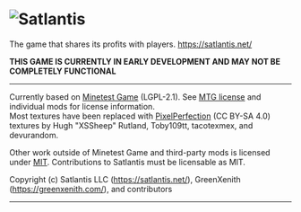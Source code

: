 # ![Satlantis](https://framerusercontent.com/images/m2O7ebDIaB99immMk2a5ptW7zPE.svg)

The game that shares its profits with players. https://satlantis.net/  

**THIS GAME IS CURRENTLY IN EARLY DEVELOPMENT AND MAY NOT BE COMPLETELY FUNCTIONAL**

----------

Currently based on [Minetest Game](https://github.com/minetest/minetest_game) (LGPL-2.1). See [MTG license](mods/minetest_game/LICENSE.txt) and individual mods for license information.  
Most textures have been replaced with [PixelPerfection](https://github.com/minetest-texture-packs/Pixel-Perfection) (CC BY-SA 4.0) textures by Hugh "XSSheep" Rutland, Toby109tt, tacotexmex, and devurandom.

Other work outside of Minetest Game and third-party mods is licensed under [MIT](LICENSE.txt). Contributions to Satlantis must be licensable as MIT.

Copyright (c) Satlantis LLC (https://satlantis.net/), GreenXenith (https://greenxenith.com/), and contributors  

----------
